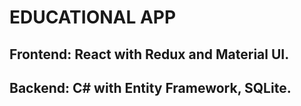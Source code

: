 # EDUCATIONAL APP
## Frontend: React with Redux and Material UI.
## Backend: C# with Entity Framework, SQLite.
